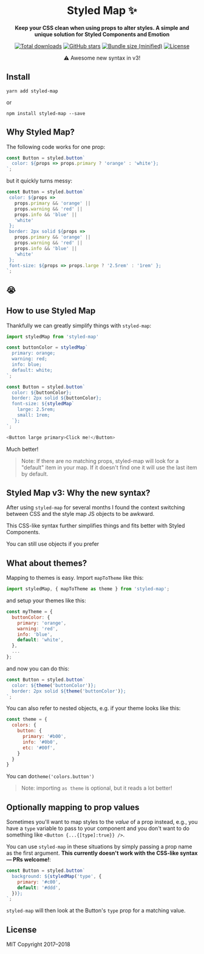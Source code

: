<div align="center">
  
<h1>Styled Map ✨</h1>

**Keep your CSS clean when using props to alter styles. A simple and unique solution for Styled Components and Emotion**

[![Total downloads](https://img.shields.io/badge/dynamic/json.svg?label=downloads&url=https%3A%2F%2Fapi.npmjs.org%2Fdownloads%2Fpoint%2F2017-01-01%3A2021-01-01%2Fstyled-map&query=downloads&colorB=blue)](https://www.npmjs.com/package/styled-map)
[![GitHub stars](https://img.shields.io/github/stars/scf4/styled-map.svg)](https://github.com/scf4/styled-map/stargazers)
[![Bundle size (minified)](https://img.shields.io/bundlephobia/min/styled-map.svg)]()
[![License](https://img.shields.io/packagist/l/doctrine/orm.svg)]()

⚠️  Awesome new syntax in v3!

</div>

## Install
`yarn add styled-map`

or

`npm install styled-map --save`

## Why Styled Map?
The following code works for one prop:

```js
const Button = styled.button`
  color: ${props => props.primary ? 'orange' : 'white'};
`;

 ```

 but it quickly turns messy:

 ```js
const Button = styled.button`
  color: ${props =>
    props.primary && 'orange' ||
    props.warning && 'red' ||
    props.info && 'blue' ||
    'white'
  };
  border: 2px solid ${props =>
    props.primary && 'orange' ||
    props.warning && 'red' ||
    props.info && 'blue' ||
    'white'
  };
  font-size: ${props => props.large ? '2.5rem' : '1rem' };
`;
 ```

## 😭

## How to use Styled Map
Thankfully we can greatly simplify things with `styled-map`:

```js
import styledMap from 'styled-map'

const buttonColor = styledMap`
  primary: orange;
  warning: red;
  info: blue;
  default: white;
`;

const Button = styled.button`
  color: ${buttonColor};
  border: 2px solid ${buttonColor};
  font-size: ${styledMap`
    large: 2.5rem;
    small: 1rem;
  `};
`;

<Button large primary>Click me!</Button>

```

Much better!

> Note: If there are no matching props, styled-map will look for a "default" item in your map. If it doesn't find one it will use the last item by default.

## Styled Map v3: Why the new syntax?
After using `styled-map` for several months I found the context switching between CSS and the style map JS objects to be awkward. 

This CSS-like syntax further simplifies things and fits better with Styled Components.

You can still use objects if you prefer

## What about themes?

Mapping to themes is easy. Import `mapToTheme` like this:

```js
import styledMap, { mapToTheme as theme } from 'styled-map';
```

and setup your themes like this:

```js
const myTheme = {
  buttonColor: {
    primary: 'orange',
    warning: 'red',
    info: 'blue',
    default: 'white',
  },
  ...
};
```

and now you can do this:

```js
const Button = styled.button`
  color: ${theme('buttonColor')};
  border: 2px solid ${theme('buttonColor')};
`;

```

You can also refer to nested objects, e.g. if your theme looks like this:

```js
const theme = {
  colors: {
    button: {
      primary: '#b00',
      info: '#0b0',
      etc: '#00f',
    }
  }
}
```

You can do`theme('colors.button')`

> Note: importing `as theme` is optional, but it reads a lot better!

## Optionally mapping to prop values 

Sometimes you'll want to map styles to the *value* of a prop instead, e.g., you have a `type` variable to pass to your component and you don't want to do something like `<Button {...{[type]:true}} />`.

You can use `styled-map` in these situations by simply passing a prop name as the first argument. **This currently doesn't work with the CSS-like syntax — PRs welcome!**:

```js
const Button = styled.button`
  background: ${styledMap('type', {
    primary: '#c00',
    default: '#ddd',
  })};
`;
```

`styled-map` will then look at the Button's `type` prop for a matching value.

## License

MIT Copyright 2017–2018
